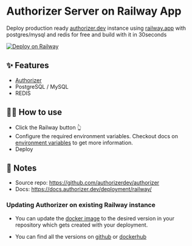 # Authorizer Server on Railway App

Deploy production ready [authorizer.dev](https://authorizer.dev) instance using [railway.app](https://railway.app) with postgres/mysql and redis for free and build with it in 30seconds

[![Deploy on Railway](https://railway.app/button.svg)](https://railway.app/new/template?template=https://github.com/authorizerdev/authorizer-railway&plugins=mysql,redis)

## ✨ Features

- [Authorizer](https://authorizer.dev)
- PostgreSQL / MySQL
- REDIS

## 💁‍♀️ How to use

- Click the Railway button 👆
- Configure the required environment variables. Checkout docs on [environment variables](https://docs.authorizer.dev/core/env/) to get more information.
- Deploy

## 📝 Notes

- Source repo: https://github.com/authorizerdev/authorizer
- Docs: https://docs.authorizer.dev/deployment/railway/

### Updating Authorizer on existing Railway instance

- You can update the [docker image](https://github.com/authorizerdev/authorizer-railway/blob/main/Dockerfile#L1) to the desired version in your repository which gets created with your deployment.

- You can find all the versions on [github](https://github.com/authorizerdev/authorizer/releases) or [dockerhub](https://hub.docker.com/r/lakhansamani/authorizer)
